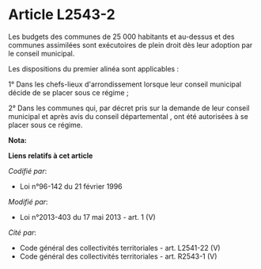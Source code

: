 # Article L2543-2

Les budgets des communes de 25 000 habitants et au-dessus et des communes assimilées sont exécutoires de plein droit dès leur
adoption par le conseil municipal. 

Les dispositions du premier alinéa sont applicables : 

1° Dans les chefs-lieux d'arrondissement lorsque leur conseil municipal décide de se placer sous ce régime ; 

2° Dans les communes qui, par décret pris sur la demande de leur conseil municipal et après avis du conseil départemental ,
ont été autorisées à se placer sous ce régime.

**Nota:**



**Liens relatifs à cet article**

_Codifié par_:

  - Loi n°96-142 du 21 février 1996

_Modifié par_:

  - Loi n°2013-403 du 17 mai 2013 - art. 1 (V)

_Cité par_:

  - Code général des collectivités territoriales - art. L2541-22 (V)
  - Code général des collectivités territoriales - art. R2543-1 (V)

